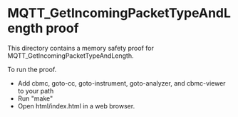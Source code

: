 MQTT_GetIncomingPacketTypeAndLength proof
==============

This directory contains a memory safety proof for MQTT_GetIncomingPacketTypeAndLength.

To run the proof.
* Add cbmc, goto-cc, goto-instrument, goto-analyzer, and cbmc-viewer
  to your path
* Run "make"
* Open html/index.html in a web browser.

